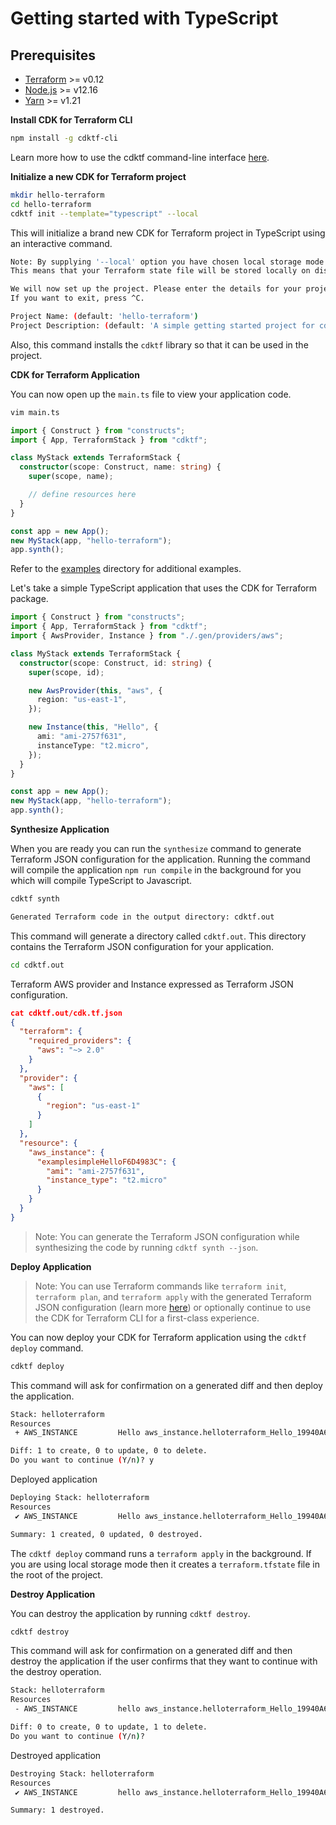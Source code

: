 # Getting started with TypeScript

## Prerequisites

- [Terraform](https://www.terraform.io/downloads.html) >= v0.12
- [Node.js](https://nodejs.org) >= v12.16
- [Yarn](https://yarnpkg.com/en/docs/install) >= v1.21

**Install CDK for Terraform CLI**

```bash
npm install -g cdktf-cli
```

Learn more how to use the cdktf command-line interface [here](../cli-commands.md).

**Initialize a new CDK for Terraform project**

```bash
mkdir hello-terraform
cd hello-terraform
cdktf init --template="typescript" --local
```

This will initialize a brand new CDK for Terraform project in TypeScript using an interactive command.

```bash
Note: By supplying '--local' option you have chosen local storage mode for storing the state of your stack.
This means that your Terraform state file will be stored locally on disk in a file 'terraform.tfstate' in the root of your project.

We will now set up the project. Please enter the details for your project.
If you want to exit, press ^C.

Project Name: (default: 'hello-terraform')
Project Description: (default: 'A simple getting started project for cdktf.')
```

Also, this command installs the `cdktf` library so that it can be used in the project.

**CDK for Terraform Application**

You can now open up the `main.ts` file to view your application code.

```bash
vim main.ts
```

```typescript
import { Construct } from "constructs";
import { App, TerraformStack } from "cdktf";

class MyStack extends TerraformStack {
  constructor(scope: Construct, name: string) {
    super(scope, name);

    // define resources here
  }
}

const app = new App();
new MyStack(app, "hello-terraform");
app.synth();
```

Refer to the [examples](../../examples/) directory for additional examples.

Let's take a simple TypeScript application that uses the CDK for Terraform package.

```typescript
import { Construct } from "constructs";
import { App, TerraformStack } from "cdktf";
import { AwsProvider, Instance } from "./.gen/providers/aws";

class MyStack extends TerraformStack {
  constructor(scope: Construct, id: string) {
    super(scope, id);

    new AwsProvider(this, "aws", {
      region: "us-east-1",
    });

    new Instance(this, "Hello", {
      ami: "ami-2757f631",
      instanceType: "t2.micro",
    });
  }
}

const app = new App();
new MyStack(app, "hello-terraform");
app.synth();
```

**Synthesize Application**

When you are ready you can run the `synthesize` command to generate Terraform JSON configuration for the application.
Running the command will compile the application `npm run compile` in the background for
you which will compile TypeScript to Javascript.

```bash
cdktf synth
```

```bash
Generated Terraform code in the output directory: cdktf.out
```

This command will generate a directory called `cdktf.out`. This directory contains the Terraform JSON configuration for
your application.

```bash
cd cdktf.out
```

Terraform AWS provider and Instance expressed as Terraform JSON configuration.

```json
cat cdktf.out/cdk.tf.json
{
  "terraform": {
    "required_providers": {
      "aws": "~> 2.0"
    }
  },
  "provider": {
    "aws": [
      {
        "region": "us-east-1"
      }
    ]
  },
  "resource": {
    "aws_instance": {
      "examplesimpleHelloF6D4983C": {
        "ami": "ami-2757f631",
        "instance_type": "t2.micro"
      }
    }
  }
}
```

> Note: You can generate the Terraform JSON configuration while synthesizing the code by running `cdktf synth --json`.

**Deploy Application**

> Note: You can use Terraform commands like `terraform init`, `terraform plan`, and `terraform apply` with the generated
> Terraform JSON configuration (learn more [here](../working-with-cdk-for-terraform/synthesizing-config.md)) or optionally continue to use the CDK for Terraform CLI for a first-class experience.

You can now deploy your CDK for Terraform application using the `cdktf deploy` command.

```bash
cdktf deploy
```

This command will ask for confirmation on a generated diff and then deploy the application.

```bash
Stack: helloterraform
Resources
 + AWS_INSTANCE         Hello aws_instance.helloterraform_Hello_19940A68

Diff: 1 to create, 0 to update, 0 to delete.
Do you want to continue (Y/n)? y
```

Deployed application

```bash
Deploying Stack: helloterraform
Resources
 ✔ AWS_INSTANCE         Hello aws_instance.helloterraform_Hello_19940A68

Summary: 1 created, 0 updated, 0 destroyed.
```

The `cdktf deploy` command runs a `terraform apply` in the background. If you are using local storage mode then it creates a `terraform.tfstate` file in the root of the project.

**Destroy Application**

You can destroy the application by running `cdktf destroy`.

```bash
cdktf destroy
```

This command will ask for confirmation on a generated diff and then destroy the application if
the user confirms that they want to continue with the destroy operation.

```bash
Stack: helloterraform
Resources
 - AWS_INSTANCE         hello aws_instance.helloterraform_Hello_19940A68

Diff: 0 to create, 0 to update, 1 to delete.
Do you want to continue (Y/n)?
```

Destroyed application

```bash
Destroying Stack: helloterraform
Resources
 ✔ AWS_INSTANCE         hello aws_instance.helloterraform_Hello_19940A68

Summary: 1 destroyed.
```
